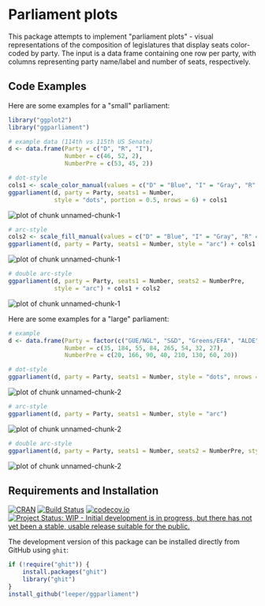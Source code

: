 # Parliament plots

This package attempts to implement "parliament plots" - visual representations of the composition of legislatures that display seats color-coded by party. The input is a data frame containing one row per party, with columns representing party name/label and number of seats, respectively.

## Code Examples

Here are some examples for a "small" parliament:


```r
library("ggplot2")
library("ggparliament")

# example data (114th vs 115th US Senate)
d <- data.frame(Party = c("D", "R", "I"),
                Number = c(46, 52, 2),
                NumberPre = c(53, 45, 2))

# dot-style
cols1 <- scale_color_manual(values = c("D" = "Blue", "I" = "Gray", "R" = "Red"))
ggparliament(d, party = Party, seats1 = Number, 
             style = "dots", portion = 0.5, nrows = 6) + cols1
```

![plot of chunk unnamed-chunk-1](figure/unnamed-chunk-1-1.png)

```r
# arc-style
cols2 <- scale_fill_manual(values = c("D" = "Blue", "I" = "Gray", "R" = "Red"))
ggparliament(d, party = Party, seats1 = Number, style = "arc") + cols1 + cols2
```

![plot of chunk unnamed-chunk-1](figure/unnamed-chunk-1-2.png)

```r
# double arc-style
ggparliament(d, party = Party, seats1 = Number, seats2 = NumberPre, 
             style = "arc") + cols1 + cols2
```

![plot of chunk unnamed-chunk-1](figure/unnamed-chunk-1-3.png)



Here are some examples for a "large" parliament:


```r
# example
d <- data.frame(Party = factor(c("GUE/NGL", "S&D", "Greens/EFA", "ALDE", "EPP", "ECR", "EFD", "NA")),
                Number = c(35, 184, 55, 84, 265, 54, 32, 27),
                NumberPre = c(20, 166, 90, 40, 210, 130, 60, 20))

# dot-style
ggparliament(d, party = Party, seats1 = Number, style = "dots", nrows = 15)
```

![plot of chunk unnamed-chunk-2](figure/unnamed-chunk-2-1.png)

```r
# arc-style
ggparliament(d, party = Party, seats1 = Number, style = "arc")
```

![plot of chunk unnamed-chunk-2](figure/unnamed-chunk-2-2.png)

```r
# double arc-style
ggparliament(d, party = Party, seats1 = Number, seats2 = NumberPre, style = "arc")
```

![plot of chunk unnamed-chunk-2](figure/unnamed-chunk-2-3.png)

## Requirements and Installation

[![CRAN](http://www.r-pkg.org/badges/version/parliament)](https://cran.r-project.org/package=parliament)
[![Build Status](https://travis-ci.org/leeper/parliament.svg?branch=master)](https://travis-ci.org/leeper/parliament)
[![codecov.io](http://codecov.io/github/leeper/parliament/coverage.svg?branch=master)](http://codecov.io/github/leeper/parliament?branch=master)
[![Project Status: WIP - Initial development is in progress, but there has not yet been a stable, usable release suitable for the public.](http://www.repostatus.org/badges/latest/wip.svg)](http://www.repostatus.org/#wip)

The development version of this package can be installed directly from GitHub using `ghit`:

```R
if (!require("ghit")) {
    install.packages("ghit")
    library("ghit")
}
install_github("leeper/ggparliament")
```
